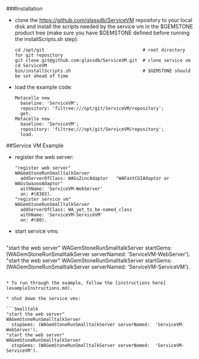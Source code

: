 ###Installation

* clone the https://github.com/glassdb/ServiceVM repository to your local disk and install the
  scripts needed by the service vm in the $GEMSTONE product tree (make sure you have $GEMSTONE
  defined before running the installScripts.sh step):

  ```shell
  cd /opt/git                                     # root directory for git repository
  git clone git@github.com:glassdb/ServiceVM.git  # clone service vm
  cd ServiceVM
  bin/installScripts.sh                           # $GEMSTONE should be set ahead of time
  ```

* load the example code:

  ```Smalltalk
  Metacello new
    baseline: 'ServiceVM';
    repository: 'filtree:///opt/git/ServiceVM/repository';
    get.
  Metacello new
    baseline: 'ServiceVM';
    repository: 'filtree:///opt/git/ServiceVM/repository';
    load.
  ```
##Service VM Example

* register the web server:

  ```Smalltalk
  "register web server"
  WAGemStoneRunSmalltalkServer
    addServerOfClass: WAGsZincAdaptor   "WAFastCGIAdaptor or WAGsSwazooAdaptor"
    withName: 'ServiceVM-WebServer'     
    on: #(8383).
  "register service vm"
  WAGemStoneRunSmalltalkServer
    addServerOfClass: WA_yet_to_be-named_class
    withName: 'ServiceVM-ServiceVM'     
    on: #(80).
  ```

* start service vms: 

  ```Smalltalk
 "start the web server"
  WAGemStoneRunSmalltalkServer 
    startGems: (WAGemStoneRunSmalltalkServer serverNamed:  'ServiceVM-WebServer').
 "start the web server"
  WAGemStoneRunSmalltalkServer 
    startGems: (WAGemStoneRunSmalltalkServer serverNamed:  'ServiceVM-ServiceVM').
  ```

* To run through the example, follow the [instructions here](exampleInstructions.md).

* shut down the service vms:

  ```Smalltalk
 "start the web server"
  WAGemStoneRunSmalltalkServer 
    stopGems: (WAGemStoneRunSmalltalkServer serverNamed:  'ServiceVM-WebServer').
 "start the web server"
  WAGemStoneRunSmalltalkServer
    stopGems: (WAGemStoneRunSmalltalkServer serverNamed:  'ServiceVM-ServiceVM').
  ```



